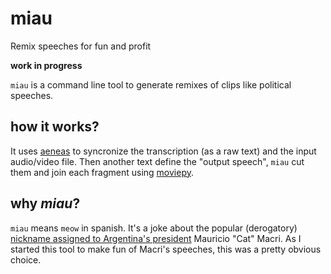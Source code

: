 # miau
Remix speeches for fun and profit

**work in progress**


`miau` is a command line tool to generate remixes of clips like political speeches. 

## how it works?

It uses [aeneas](https://github.com/readbeyond/aeneas) to syncronize the transcription (as a raw text) and the input audio/video file. Then another text define the "output speech", `miau` cut them and join each fragment using [moviepy](https://github.com/Zulko/moviepy). 


## why *miau*?

`miau` means `meow` in spanish. It's a joke about the popular (derogatory) [nickname assigned to Argentina's president](https://www.taringa.net/posts/noticias/19819104/Why-Macri-Cat.html) Mauricio "Cat" Macri. As I started this tool to make fun of Macri's speeches, this was a pretty obvious choice. 
